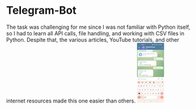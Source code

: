 # Telegram-Bot

The task was challenging for me since I was not familiar with Python itself, so I had to learn all API calls, file handling, and working with CSV files in Python. Despite that, the various articles, YouTube tutorials, and other internet resources made this one easier than others.
![Demo of my project](https://github.com/santoydv/Telegram-Bot/blob/main/telebot.gif)
